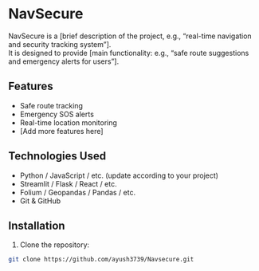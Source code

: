 # NavSecure

NavSecure is a [brief description of the project, e.g., “real-time navigation and security tracking system”].  
It is designed to provide [main functionality: e.g., “safe route suggestions and emergency alerts for users”].

## Features

- Safe route tracking
- Emergency SOS alerts
- Real-time location monitoring
- [Add more features here]

## Technologies Used

- Python / JavaScript / etc. (update according to your project)
- Streamlit / Flask / React / etc.
- Folium / Geopandas / Pandas / etc.
- Git & GitHub

## Installation

1. Clone the repository:

```bash
git clone https://github.com/ayush3739/Navsecure.git
